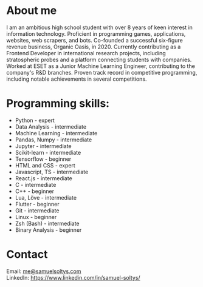 # About me
I am an ambitious high school student with over 8 years of keen interest in information technology. Proficient in programming games, applications, websites, web scrapers, and bots. Co-founded a successful six-figure revenue business, Organic Oasis, in 2020. Currently contributing as a Frontend Developer in international research projects, including stratospheric probes and a platform connecting students with companies. Worked at ESET as a Junior Machine Learning Engineer, contributing to the company's R&D branches. Proven track record in competitive programming, including notable achievements in several competitions.

# Programming skills:
- Python - expert
- Data Analysis - intermediate 
- Machine Learning - intermediate
- Pandas, Numpy - intermediate
- Jupyter - intermediate
- Scikit-learn - intermediate
- Tensorflow - beginner
- HTML and CSS - expert
- Javascript, TS - intermediate
- React.js - intermediate
- C - intermediate 
- C++ - beginner 
- Lua, Löve - intermediate
- Flutter - beginner
- Git - intermediate
- Linux - beginner
- Zsh (Bash) - intermediate
- Binary Analysis - beginner


# Contact
Email: [me@samuelsoltys.com](mailto:me@samuelsoltys.com)\
LinkedIn: https://www.linkedin.com/in/samuel-soltys/
